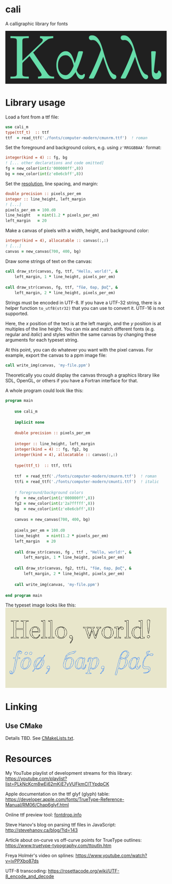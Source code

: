 
# cali

A calligraphic library for fonts

![](./doc/kalli.png)

# Library usage

Load a font from a ttf file:
```f90
use cali_m
type(ttf_t)  :: ttf
ttf  = read_ttf('./fonts/computer-modern/cmunrm.ttf')  ! roman
```

Set the foreground and background colors, e.g. using `z'RRGGBBAA'` format:
```f90
integer(kind = 4) :: fg, bg
! [... other declarations and code omitted]
fg = new_color(int(z'000000ff',8))
bg = new_color(int(z'e8e6cbff',8))
```

Set the [resolution](https://en.wikipedia.org/wiki/Em_(typography)), line spacing, and margin:
```f90
double precision :: pixels_per_em
integer :: line_height, left_margin
! [...]
pixels_per_em = 100.d0
line_height   = nint(1.2 * pixels_per_em)
left_margin   = 20
```

Make a canvas of pixels with a width, height, and background color:
```f90
integer(kind = 4), allocatable :: canvas(:,:)
! [...]
canvas = new_canvas(700, 400, bg)
```

Draw some strings of text on the canvas:
```f90
call draw_str(canvas, fg, ttf, "Hello, world!", &
	left_margin, 1 * line_height, pixels_per_em)

call draw_str(canvas, fg, ttf, "föø, бар, βαζ", &
	left_margin, 2 * line_height, pixels_per_em)
```

Strings must be encoded in UTF-8.  If you have a UTF-32 string, there is a helper function `to_utf8(str32)` that you can use to convert it.  UTF-16 is not supported.

Here, the _x_ position of the text is at the left margin, and the _y_ position is at multiples of the line height.  You can mix and match different fonts (e.g. regular and _italic_) and styles within the same canvas by changing these arguments for each typeset string.

At this point, you can do whatever you want with the pixel canvas.  For example, export the canvas to a ppm image file:
```f90
call write_img(canvas, 'my-file.ppm')
```

Theoretically you could display the canvas through a graphics library like SDL, OpenGL, or others if you have a Fortran interface for that.

A whole program could look like this:

```f90
program main

	use cali_m

	implicit none

	double precision :: pixels_per_em

	integer :: line_height, left_margin
	integer(kind = 4) :: fg, fg2, bg
	integer(kind = 4), allocatable :: canvas(:,:)

	type(ttf_t)  :: ttf, ttfi

	ttf  = read_ttf('./fonts/computer-modern/cmunrm.ttf')  ! roman
	ttfi = read_ttf('./fonts/computer-modern/cmunti.ttf')  ! italic

	! foreground/background colors
	fg  = new_color(int(z'000000ff',8))
	fg2 = new_color(int(z'2a7fffff',8))
	bg  = new_color(int(z'e8e6cbff',8))

	canvas = new_canvas(700, 400, bg)

	pixels_per_em = 100.d0
	line_height   = nint(1.2 * pixels_per_em)
	left_margin   = 20

	call draw_str(canvas, fg , ttf , "Hello, world!", &
		left_margin, 1 * line_height, pixels_per_em)

	call draw_str(canvas, fg2, ttfi, "föø, бар, βαζ", &
		left_margin, 2 * line_height, pixels_per_em)

	call write_img(canvas, 'my-file.ppm')

end program main
```

The typeset image looks like this:
![](./doc/demo-program.png)

# Linking

## Use CMake

Details TBD.  See [CMakeLists.txt](CMakeLists.txt).

# Resources

My YouTube playlist of development streams for this library:  https://youtube.com/playlist?list=PLkNcKcm8wEj62mKiE7yVUFkmClTYpdpCK

Apple documentation on the ttf glyf (glyph) table:  https://developer.apple.com/fonts/TrueType-Reference-Manual/RM06/Chap6glyf.html

Online ttf preview tool:  [fontdrop.info](https://www.fontdrop.info)

Steve Hanov's blog on parsing ttf files in JavaScript:  http://stevehanov.ca/blog/?id=143

Article about on-curve vs off-curve points for TrueType outlines: https://www.truetype-typography.com/ttoutln.htm

Freya Holmér's video on splines: https://www.youtube.com/watch?v=jvPPXbo87ds

UTF-8 transcoding: https://rosettacode.org/wiki/UTF-8_encode_and_decode

